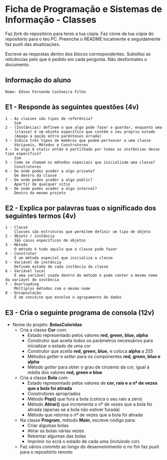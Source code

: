 # Ficha de Programação e Sistemas de Informação - Classes

Faz *fork* do repositório para teres a tua cópia.
Faz clone da tua cópia do repositório para o teu PC.
Preenche o README localmente e seguidamente faz push das atualizações.

Escreve as respostas dentro dos blocos correspondentes. Substitui as reticências pelo que é pedido em cada pergunta. Não desformates o documento.

## Informação do aluno

    Nome: Edson Fernando Cachoeira Filho

## E1 - Responde às seguintes questões (4v)

    1 - As classes são tipos de referência? 
        Sim
    2 - (Instâncias) definem o que algo pode fazer e guardar, enquanto uma
        (classe) é um objeto específico que contém o seu próprio estado 
        (Apaga a opção entre parênteses errada)
    3 - Indica três tipos de membros que podem pertencer a uma classe 
        Váriaveis, Métodos e Construtores
    4 - Se algo é static então é partilhado por todas as instâncias desse tipo específico? 
        Sim
    5 - Como se chamam os métodos especiais que inicializam uma classe? 
        Construtores
    6 - De onde podes aceder a algo private? 
        De dentro da classe
    7 - De onde podes aceder a algo public? 
        Apartir de qualquer sítio
    8 - De onde podes aceder a algo internal? 
        Dentro do mesmo projeto
## E2 - Explica por palavras tuas o significado dos seguintes termos (4v)

    1 - Classe
        Classes são estruturas que permitem definir um tipo de objeto
    2 - Objeto / instância
        São casos específicos de objetos
    3 - Método
        O método é tudo aquilo que a classe pode fazer
    4 - Construtor
        É um método especial que inicializa a classe
    5 - Variável de instância
        Definem estado de cada instância da classe
    6 - Variável local
        É uma variável usada dentro do método e pode conter o mesmo nome da variável de instância
    7 - Overloading
        Múltiplos métodos com o mesmo nome
    8 - Encapsulação
        É um conceito que envolve o agrupamento de dados

## E3 - Cria o seguinte programa de consola (12v)

- Nome do projeto: **BolasColoridas**
  - Cria a classe **Cor** com:
    - Estado representado pelos valores **red, green, blue, alpha**
    - Construtor que aceita todos os parâmetros necessários para inicializar o estado de uma cor
    - Construtor que aceita **red, green, blue,** e coloca **alpha** a 255
    - Métodos *getter* e *setter* para os componentes **red, green, blue e alpha**
    - Método *getter* para obter o grau de cinzento da cor, igual à média dos valores **red, green e blue**
  - Cria a classe **Bola** com:
    - Estado representado pelos valores de **cor, raio e o nº de vezes que a bola foi atirada**
    - Construtores apropriados
    - Método **Pop()** que fura a bola (coloca o seu raio a zero)
    - Método **Atirar()** que incrementa o nº de vezes que a bola foi atirada (apenas se a bola não estiver furada)
    - Método que retorna o nº de vezes que a bola foi atirada
  - Na classe **Program**, método **Main**, escreve código para:
    - Criar algumas bolas
    - Atirar as bolas várias vezes
    - Rebentar algumas das bolas
    - Imprimir no ecrã o estado de cada uma (incluindo cor)
  - Faz vários *commits* ao longo do desenvolvimento e no fim faz *push* para o repositório remoto
